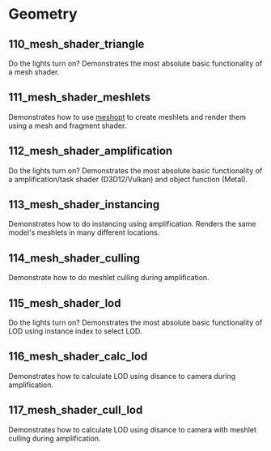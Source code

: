 # Geometry

## 110_mesh_shader_triangle
Do the lights turn on? Demonstrates the most absolute basic functionality of a mesh shader.

## 111_mesh_shader_meshlets
Demonstrates how to use [meshopt](https://github.com/zeux/meshoptimizer) to create meshlets and render them using a mesh and fragment shader.

## 112_mesh_shader_amplification
Do the lights turn on? Demonstrates the most absolute basic functionality of a amplification/task shader (D3D12/Vulkan) and object function (Metal).

## 113_mesh_shader_instancing
Demonstrates how to do instancing using amplification. Renders the same model's meshlets in many different locations.

## 114_mesh_shader_culling
Demonstrate how to do meshlet culling during amplification.

## 115_mesh_shader_lod
Do the lights turn on? Demonstrates the most absolute basic functionality of LOD using instance index to select LOD.

## 116_mesh_shader_calc_lod
Demonstrates how to calculate LOD using disance to camera during amplification.

## 117_mesh_shader_cull_lod
Demonstrates how to calculate LOD using disance to camera with meshlet culling during amplification.
